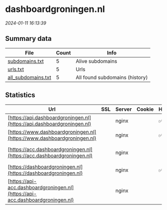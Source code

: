 # dashboardgroningen.nl
*2024-01-11 16:13:39*
## Summary data
| File       | Count | Info |
|------------|-------|------|
|[subdomains.txt](/data/dashboardgroningen.nl/subdomains.txt)|5|Alive subdomains|
|[urls.txt](/data/dashboardgroningen.nl/urls.txt)|5|Urls|
|[all_subdomains.txt](/data/dashboardgroningen.nl/all_subdomains.txt)|5|All found subdomains (history)|
## Statistics
| Url | SSL | Server | Cookie | HSTS | CSP | XFO | XXP | RP | Tech |Title |
|------------|-------|------|------|------|------|------|------|------|------|------|
|[https://api.dashboardgroningen.nl](https://api.dashboardgroningen.nl)| |nginx| |:white_check_mark: |:warning: | 1:white_check_mark: | 2:white_check_mark: | 3:white_check_mark: |HSTS Nginx||
|[https://www.dashboardgroningen.nl](https://www.dashboardgroningen.nl)| |nginx| |:white_check_mark: |:warning: | 1:white_check_mark: | 2:white_check_mark: | 3:white_check_mark: |HSTS Nginx|Dashboard Gronin...|
|[https://acc.dashboardgroningen.nl](https://acc.dashboardgroningen.nl)| |nginx| | | | | | 3:white_check_mark: |Basic HSTS Nginx|401 Authorizatio...|
|[https://dashboardgroningen.nl](https://dashboardgroningen.nl)| |nginx| |:white_check_mark: |:warning: | 1:white_check_mark: | 2:white_check_mark: | 3:white_check_mark: |HSTS Nginx|Dashboard Gronin...|
|[https://api-acc.dashboardgroningen.nl](https://api-acc.dashboardgroningen.nl)| |nginx| | | | | | 3:white_check_mark: |Basic HSTS Nginx|401 Authorizatio...|